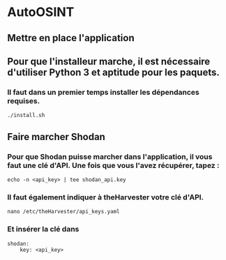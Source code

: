 # AutoOSINT

## Mettre en place l'application

## Pour que l'installeur marche, il est nécessaire d'utiliser Python 3 et aptitude pour les paquets.

### Il faut dans un premier temps installer les dépendances requises.
```
./install.sh
```

## Faire marcher Shodan

### Pour que Shodan puisse marcher dans l'application, il vous faut une clé d'API. Une fois que vous l'avez récupérer, tapez : 
```
echo -n <api_key> | tee shodan_api.key
```

### Il faut également indiquer à theHarvester votre clé d'API. 
```
nano /etc/theHarvester/api_keys.yaml

```
### Et insérer la clé dans
```
shodan:
    key: <api_key>
```